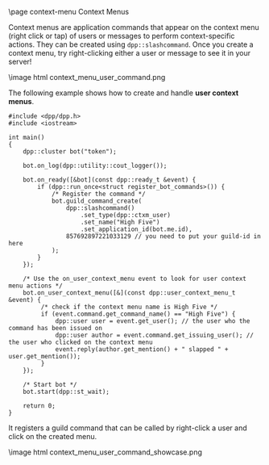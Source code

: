 \page context-menu Context Menus

Context menus are application commands that appear on the context menu (right click or tap) of users or messages to perform context-specific actions. They can be created using `dpp::slashcommand`. Once you create a context menu, try right-clicking either a user or message to see it in your server!

\image html context_menu_user_command.png

The following example shows how to create and handle **user context menus**.

~~~~~~~~~~{.cpp}
#include <dpp/dpp.h>
#include <iostream>

int main()
{
    dpp::cluster bot("token");

    bot.on_log(dpp::utility::cout_logger());

    bot.on_ready([&bot](const dpp::ready_t &event) {
        if (dpp::run_once<struct register_bot_commands>()) {
            /* Register the command */
            bot.guild_command_create(
				dpp::slashcommand()
					.set_type(dpp::ctxm_user)
                    .set_name("High Five")
                    .set_application_id(bot.me.id),
                857692897221033129 // you need to put your guild-id in here
            );
        }
    });

    /* Use the on_user_context_menu event to look for user context menu actions */
    bot.on_user_context_menu([&](const dpp::user_context_menu_t &event) {
         /* check if the context menu name is High Five */
         if (event.command.get_command_name() == "High Five") {
             dpp::user user = event.get_user(); // the user who the command has been issued on
             dpp::user author = event.command.get_issuing_user(); // the user who clicked on the context menu
             event.reply(author.get_mention() + " slapped " + user.get_mention());
         }
    });

    /* Start bot */
    bot.start(dpp::st_wait);

    return 0;
}
~~~~~~~~~~

It registers a guild command that can be called by right-click a user and click on the created menu.

\image html context_menu_user_command_showcase.png
